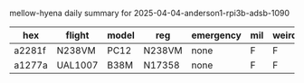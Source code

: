 mellow-hyena daily summary for 2025-04-04-anderson1-rpi3b-adsb-1090

|hex|flight|model|reg|emergency|mil|weirdo|
|--|--|--|--|--|--|--|
|a2281f|N238VM|PC12|N238VM|none|F|F|
|a1277a|UAL1007|B38M|N17358|none|F|F|

